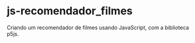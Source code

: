 # js-recomendador_filmes
Criando um recomendador de filmes usando JavaScript, com a biblioteca p5js.
